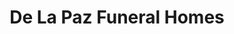 ---
title: "De La Paz Funeral Homes"
url: /pasig/de-la-paz-funeral-homes/
shop: funeral directors
---